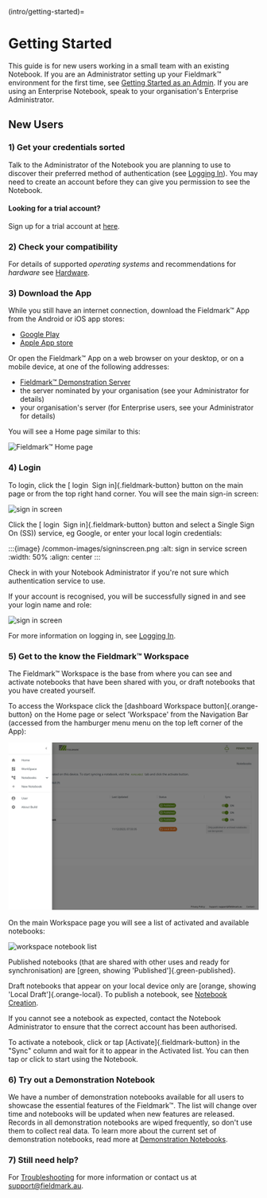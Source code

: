 (intro/getting-started)=
# Getting Started

This guide is for new users working in a small team with an existing Notebook. If you are an Administrator setting up your Fieldmark™ environment for the first time, see [Getting Started as an Admin](advanced/getting-started-admin).  If you are using an Enterprise Notebook, speak to your organisation's Enterprise Administrator.

## New Users

### 1) Get your credentials sorted

Talk to the Administrator of the Notebook you are planning to use to discover their preferred method of authentication (see [Logging In](intro/logging-in)). You may need to create an account before they can give you permission to see the Notebook.

#### Looking for a trial account?

Sign up for a trial account at [here](https://forms.gle/ruaPVhDmEoyizHfr7).

### 2) Check your compatibility

For details of supported *operating systems* and recommendations for *hardware* see [Hardware](intro/hardware).

### 3) Download the App

While you still have an internet connection, download the Fieldmark™ App from the Android or iOS app stores:
- [Google Play](https://play.google.com/store/apps/details?id=au.edu.faims.fieldmark&hl=en&gl=US)
- [Apple App store](https://apps.apple.com/au/app/fieldmark/id1592632372)

Or open the Fieldmark™ App on a web browser on your desktop, or on a mobile device, at one of the following addresses:
- [Fieldmark™ Demonstration Server](https://fieldmark.app/)
- the server nominated by your organisation (see your Administrator for details)
- your organisation's server (for Enterprise users, see your Administrator for details)

You will see a Home page similar to this:

![Fieldmark™ Home page](/common-images/homepage.png)

### 4) Login

To login, click the [ <span class="material-icons">login</span> &nbsp;Sign in]{.fieldmark-button} button on the main page or from the top right hand corner. You will see the main sign-in screen:

![sign in screen](getting-started-images/signinscreen_1.png)

Click the [ <span class="material-icons">login</span> &nbsp;Sign in]{.fieldmark-button} button and select a Single Sign On (SS)) service, eg Google, or enter your local login credentials:

:::{image} /common-images/signinscreen.png
:alt: sign in service screen
:width: 50%
:align: center
:::

Check in with your Notebook Administrator if you're not sure which authentication service to use.

If your account is recognised, you will be successfully signed in and see your login name and role:

![sign in screen](/common-images/userscreen.png)

For more information on logging in, see [Logging In](intro/logging-in).   

### 5) Get to the know the Fieldmark™ Workspace

The Fieldmark™ Workspace is the base from where you can see and activate notebooks that have been shared with you, or draft notebooks that you have created yourself.

To access the Workspace click the [<span class="material-icons">dashboard</span> Workspace button]{.orange-button} on the Home page or select 'Workspace' from the Navigation Bar (accessed from the hamburger menu <span class="material-icons">menu</span> on the top left corner of the App):

![navigation bar](getting-started-images/navigationbarhome.png)

On the main Workspace page you will see a list of activated and available notebooks:  

![workspace notebook list](/common-images/workspace_activated_localdraft.png)

Published notebooks (that are shared with other uses and ready for synchronisation) are [green, showing 'Published']{.green-published}.

Draft notebooks that appear on your local device only are [orange, showing 'Local Draft']{.orange-local}. To publish a notebook, see [Notebook Creation](intermediate/notebook-creation).

If you cannot see a notebook as expected, contact the Notebook Administrator to ensure that the correct account has been authorised.    

To activate a notebook, click or tap [Activate]{.fieldmark-button} in the "Sync" column and wait for it to appear in the Activated list. You can then tap or click to start using the Notebook.

### 6) Try out a Demonstration Notebook

We have a number of demonstration notebooks available for all users to showcase the essential features of the Fieldmark™. The list will change over time and notebooks will be updated when new features are released. Records in all demonstration notebooks are wiped frequently, so don't use them to collect real data. To learn more about the current set of demonstration notebooks, read more at [Demonstration Notebooks](intro/demo-notebooks).

### 7) Still need help?

For [Troubleshooting](advanced/troubleshooting) for more information or contact us at support@fieldmark.au.


<link href="https://fonts.googleapis.com/icon?family=Material+Icons"
      rel="stylesheet">
